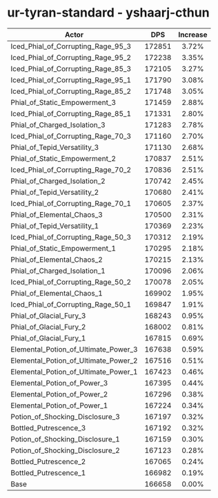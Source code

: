 # ur-tyran-standard - yshaarj-cthun
| Actor | DPS | Increase |
|---|:---:|:---:|
|Iced_Phial_of_Corrupting_Rage_95_3|172851|3.72%|
|Iced_Phial_of_Corrupting_Rage_95_2|172238|3.35%|
|Iced_Phial_of_Corrupting_Rage_85_3|172105|3.27%|
|Iced_Phial_of_Corrupting_Rage_95_1|171790|3.08%|
|Iced_Phial_of_Corrupting_Rage_85_2|171748|3.05%|
|Phial_of_Static_Empowerment_3|171459|2.88%|
|Iced_Phial_of_Corrupting_Rage_85_1|171331|2.80%|
|Phial_of_Charged_Isolation_3|171283|2.78%|
|Iced_Phial_of_Corrupting_Rage_70_3|171160|2.70%|
|Phial_of_Tepid_Versatility_3|171130|2.68%|
|Phial_of_Static_Empowerment_2|170837|2.51%|
|Iced_Phial_of_Corrupting_Rage_70_2|170836|2.51%|
|Phial_of_Charged_Isolation_2|170742|2.45%|
|Phial_of_Tepid_Versatility_2|170680|2.41%|
|Iced_Phial_of_Corrupting_Rage_70_1|170605|2.37%|
|Phial_of_Elemental_Chaos_3|170500|2.31%|
|Phial_of_Tepid_Versatility_1|170369|2.23%|
|Iced_Phial_of_Corrupting_Rage_50_3|170312|2.19%|
|Phial_of_Static_Empowerment_1|170295|2.18%|
|Phial_of_Elemental_Chaos_2|170215|2.13%|
|Phial_of_Charged_Isolation_1|170096|2.06%|
|Iced_Phial_of_Corrupting_Rage_50_2|170078|2.05%|
|Phial_of_Elemental_Chaos_1|169902|1.95%|
|Iced_Phial_of_Corrupting_Rage_50_1|169847|1.91%|
|Phial_of_Glacial_Fury_3|168243|0.95%|
|Phial_of_Glacial_Fury_2|168002|0.81%|
|Phial_of_Glacial_Fury_1|167815|0.69%|
|Elemental_Potion_of_Ultimate_Power_3|167638|0.59%|
|Elemental_Potion_of_Ultimate_Power_2|167516|0.51%|
|Elemental_Potion_of_Ultimate_Power_1|167423|0.46%|
|Elemental_Potion_of_Power_3|167395|0.44%|
|Elemental_Potion_of_Power_2|167296|0.38%|
|Elemental_Potion_of_Power_1|167224|0.34%|
|Potion_of_Shocking_Disclosure_3|167197|0.32%|
|Bottled_Putrescence_3|167192|0.32%|
|Potion_of_Shocking_Disclosure_1|167159|0.30%|
|Potion_of_Shocking_Disclosure_2|167123|0.28%|
|Bottled_Putrescence_2|167065|0.24%|
|Bottled_Putrescence_1|166982|0.19%|
|Base|166658|0.00%|
